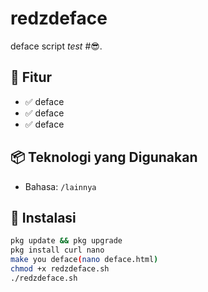 # redzdeface
deface script *test*
#😎.
## 🧠 Fitur

- ✅ deface
- ✅ deface
- ✅ deface

## 📦 Teknologi yang Digunakan

- Bahasa: `/lainnya`


## 🔧 Instalasi

```bash
pkg update && pkg upgrade
pkg install curl nano
make you deface(nano deface.html)
chmod +x redzdeface.sh
./redzdeface.sh
